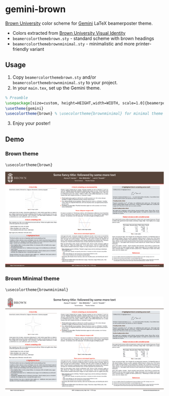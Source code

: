 # gemini-brown
[Brown University](https://www.brown.edu/) color scheme for [Gemini](https://github.com/anishathalye/gemini) LaTeX beamerposter theme.

- Colors extracted from [Brown University Visual Identity](https://www.brown.edu/university-identity/university-identity/visual-identity)
- `beamercolorthemebrown.sty` - standard scheme with brown headings
- `beamercolorthemebrownminimal.sty` - minimalistic and more printer-friendly variant

## Usage

1. Copy `beamercolorthemebrown.sty` and/or `beamercolorthemebrownminimal.sty` to your project.
2. In your `main.tex`, set up the Gemini theme.
```tex
% Preamble
\usepackage[size=custom, height=HEIGHT,width=WIDTH, scale=1.0]{beamerposter} % Set HEIGHT and WIDTH in cm
\usetheme{gemini}
\usecolortheme{brown} % \usecolortheme{brownminimal} for minimal theme
```
3. Enjoy your poster!

## Demo

### Brown theme
`\usecolortheme{brown}`

<p align="center">
<a href="https://raw.githubusercontent.com/vskbellala/gemini-brown/main/samples/brown_poster.pdf">
<img src="https://raw.githubusercontent.com/vskbellala/gemini-brown/main/samples/brown_poster.png">
</a>
</p>

### Brown Minimal theme
`\usecolortheme{brownminimal}`

<p align="center">
<a href="https://raw.githubusercontent.com/vskbellala/gemini-brown/main/samples/brownminimal_poster.pdf">
<img src="https://raw.githubusercontent.com/vskbellala/gemini-brown/main/samples/brownminimal_poster.png">
</a>
</p>
